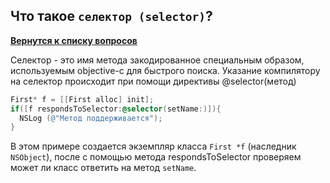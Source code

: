 ## Что такое `селектор (selector)`?

[**Вернутся к списку вопросов**](https://github.com/Torlopov-Andrey/hh_interview_ios/blob/master/readme.md)

Селектор - это имя метода закодированное специальным образом, используемым objective-c для быстрого поиска. Указание компилятору на селектор происходит при помощи директивы @selector(метод)

```objective-c
First* f = [[First alloc] init];
if([f respondsToSelector:@selector(setName:)]){
  NSLog (@"Метод поддерживается");
}
```
В этом примере создается экземпляр класса `First *f` (наследник `NSObject`), после с помощью метода respondsToSelector проверяем может ли класс ответить на метод `setName`.
